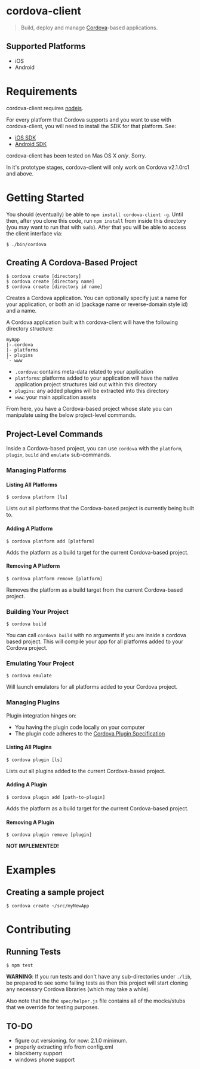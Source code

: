 # cordova-client

> Build, deploy and manage [Cordova](http://cordova.io)-based applications.

## Supported Platforms

- iOS
- Android

# Requirements

cordova-client requires [nodejs](http://nodejs.org/).

For every platform that Cordova supports and you want to use with
cordova-client, you will need to install the SDK for that platform. See:

- [iOS SDK](http://developer.apple.com)
- [Android SDK](http://developer.android.com)

cordova-client has been tested on Mas OS X _only_. Sorry.

In it's prototype stages, cordova-client will only work on Cordova
v2.1.0rc1 and above.

# Getting Started

You should (eventually) be able to `npm install cordova-client -g`.
Until then, after you clone this code, run `npm install` from inside this
directory (you may want to run that with `sudo`). After that you will be able to access the client interface
via:

    $ ./bin/cordova

## Creating A Cordova-Based Project

    $ cordova create [directory]
    $ cordova create [directory name]
    $ cordova create [directory id name]

Creates a Cordova application. You can optionally specify just a name
for your application, or both an id (package name or reverse-domain
style id) and a name.

A Cordova application built with cordova-client will have the following
directory structure:

    myApp
    |-.cordova
    |- platforms
    |- plugins
    `- www

- `.cordova`: contains meta-data related to your application
- `platforms`: platforms added to your application will have the native
  application project structures laid out within this directory
- `plugins`: any added plugins will be extracted into this directory
- `www`: your main application assets

From here, you have a Cordova-based project whose state you can
manipulate using the below project-level commands.

## Project-Level Commands

Inside a Cordova-based project, you can use `cordova` with the
`platform`, `plugin`, `build` and `emulate` sub-commands.

### Managing Platforms

#### Listing All Platforms

    $ cordova platform [ls]

Lists out all platforms that the Cordova-based project is currently
being built to.

#### Adding A Platform

    $ cordova platform add [platform]

Adds the platform as a build target for the current Cordova-based
project.

#### Removing A Platform

    $ cordova platform remove [platform]

Removes the platform as a build target from the current Cordova-based
project.

### Building Your Project

    $ cordova build

You can call `cordova build` with no arguments if you are inside a cordova based project. This will compile your app for all platforms added to your Cordova project.

### Emulating Your Project

    $ cordova emulate

Will launch emulators for all platforms added to your
Cordova project.

### Managing Plugins

Plugin integration hinges on:

- You having the plugin code locally on your computer
- The plugin code adheres to the [Cordova Plugin Specification](https://github.com/alunny/cordova-plugin-spec)

#### Listing All Plugins

    $ cordova plugin [ls]

Lists out all plugins added to the current Cordova-based project.

#### Adding A Plugin

    $ cordova plugin add [path-to-plugin]

Adds the platform as a build target for the current Cordova-based
project.

#### Removing A Plugin

    $ cordova plugin remove [plugin]

**NOT IMPLEMENTED!**

# Examples

## Creating a sample project

    $ cordova create ~/src/myNewApp

# Contributing

## Running Tests

    $ npm test

**WARNING**: If you run tests and don't have any sub-directories under
`./lib`, be prepared to see some failing tests as then this project will
start cloning any necessary Cordova libraries (which may take a while).

Also note that the the `spec/helper.js` file contains all of the
mocks/stubs that we override for testing purposes.

## TO-DO

- figure out versioning. for now: 2.1.0 minimum.
- properly extracting info from config.xml
- blackberry support
- windows phone support

